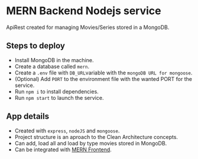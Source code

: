 # MERN Backend Nodejs service

ApiRest created for managing Movies/Series stored in a MongoDB.

## Steps to deploy
* Install MongoDB in the machine.
* Create a database called `mern`.
* Create a `.env` file with `DB_URL`variable with the `mongoDB URL for mongoose`.
* (Optional) Add `PORT` to the environment file with the wanted PORT for the service.
* Run `npm i` to install dependencies.
* Run `npm start` to launch the service.

## App details
- Created with `express`, `nodeJS` and `mongoose`.
- Project structure is an aproach to the Clean Architecture concepts.
- Can add, load all and load by type movies stored in MongoDB.
- Can be integrated with [MERN Frontend](https://github.com/lichblitz/mern-frontend).
